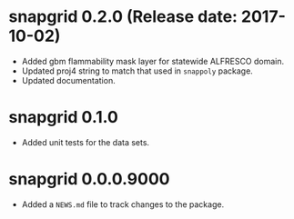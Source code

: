 # snapgrid 0.2.0 (Release date: 2017-10-02)

* Added gbm flammability mask layer for statewide ALFRESCO domain.
* Updated proj4 string to match that used in `snappoly` package.
* Updated documentation.

# snapgrid 0.1.0

* Added unit tests for the data sets.

# snapgrid 0.0.0.9000

* Added a `NEWS.md` file to track changes to the package.
